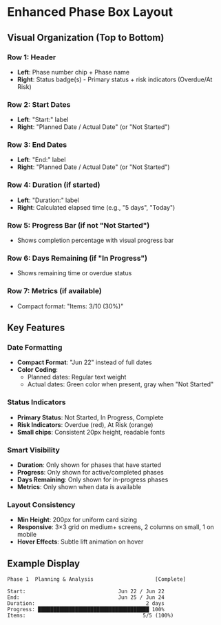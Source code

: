 # Enhanced Phase Box Layout

## Visual Organization (Top to Bottom)

### Row 1: Header
- **Left**: Phase number chip + Phase name
- **Right**: Status badge(s) - Primary status + risk indicators (Overdue/At Risk)

### Row 2: Start Dates
- **Left**: "Start:" label
- **Right**: "Planned Date / Actual Date" (or "Not Started")

### Row 3: End Dates  
- **Left**: "End:" label
- **Right**: "Planned Date / Actual Date" (or "Not Started")

### Row 4: Duration (if started)
- **Left**: "Duration:" label
- **Right**: Calculated elapsed time (e.g., "5 days", "Today")

### Row 5: Progress Bar (if not "Not Started")
- Shows completion percentage with visual progress bar

### Row 6: Days Remaining (if "In Progress")
- Shows remaining time or overdue status

### Row 7: Metrics (if available)
- Compact format: "Items: 3/10 (30%)"

## Key Features

### Date Formatting
- **Compact Format**: "Jun 22" instead of full dates
- **Color Coding**: 
  - Planned dates: Regular text weight
  - Actual dates: Green color when present, gray when "Not Started"

### Status Indicators
- **Primary Status**: Not Started, In Progress, Complete
- **Risk Indicators**: Overdue (red), At Risk (orange)
- **Small chips**: Consistent 20px height, readable fonts

### Smart Visibility
- **Duration**: Only shown for phases that have started
- **Progress**: Only shown for active/completed phases  
- **Days Remaining**: Only shown for in-progress phases
- **Metrics**: Only shown when data is available

### Layout Consistency
- **Min Height**: 200px for uniform card sizing
- **Responsive**: 3×3 grid on medium+ screens, 2 columns on small, 1 on mobile
- **Hover Effects**: Subtle lift animation on hover

## Example Display

```
Phase 1  Planning & Analysis                    [Complete]

Start:                              Jun 22 / Jun 22
End:                                Jun 25 / Jun 24  
Duration:                                    2 days
Progress: ████████████████████████████████████ 100%
Items:                                      5/5 (100%)
```